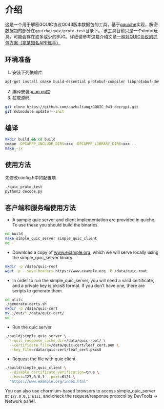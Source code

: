 # 介绍
这是一个用于解密GQUIC协议Q043版本数据包的工具，基于[gquiche](https://github.com/bilibili/quiche)实现，解密数据包的部分在`gquiche/quic/proto_test`目录下。 
该工具目前只是一个demo玩具，可能会存在或多或少的BUG。详细请参考这篇介绍文章[一种对QUIC协议的抓包方案（拿某知名APP练手）](https://bbs.kanxue.com/thread-281892.htm)

## 环境准备  
1.  安装下列依赖库
```bash
apt-get install cmake build-essential protobuf-compiler libprotobuf-dev golang-go libunwind-dev libicu-dev
```
2. 编译安装[pcap pp库](https://github.com/seladb/PcapPlusPlus)
3. 拉取源码
```bash
git clone https://github.com/aazhuliang/GQUIC_043_decrypt.git
git submodule update --init
```
## 编译  
```bash
mkdir build && cd build  
cmkae -DPCAPPP_INCLUDE_DIRS=xxx -DPCAPPP_LIBRARY_DIRS=xxx ..
make -jx
```
## 使用方法
先修改config.h中的配置项
```bash
./quic_proto_test
python3 decode.py
```
  
## 客户端和服务端使用方法
- A sample quic server and client implementation are provided in quiche. To use these you should build the binaries.

```bash
cd build
make simple_quic_server simple_quic_client
cd -
```

- Download a copy of www.example.org, which we will serve locally using the simple_quic_server binary.

```bash
mkdir -p /data/quic-root
wget -p --save-headers https://www.example.org -P /data/quic-root
```

- In order to run the simple_quic_server, you will need a valid certificate, and a private key is pkcs8 format. If you don't have one, there are scripts to generate them.

```bash
cd utils
./generate-certs.sh
mkdir -p /data/quic-cert
mv ./out/* /data/quic-cert/
cd -
```

- Run the quic server

```bash
./build/simple_quic_server \
  --quic_response_cache_dir=/data/quic-root/ \
  --certificate_file=/data/quic-cert/leaf_cert.pem \
  --key_file=/data/quic-cert/leaf_cert.pkcs8
```

- Request the file with quic client

```bash
./build/simple_quic_client \
  --disable_certificate_verification=true \
  --host=127.0.0.1 --port=6121 \
  "https://www.example.org/index.html"
```

You can also use chormium-based browsers to access simple_quic_server at `127.0.0.1:6121`, and check the request/response protocol by DevTools -> Network panel.
